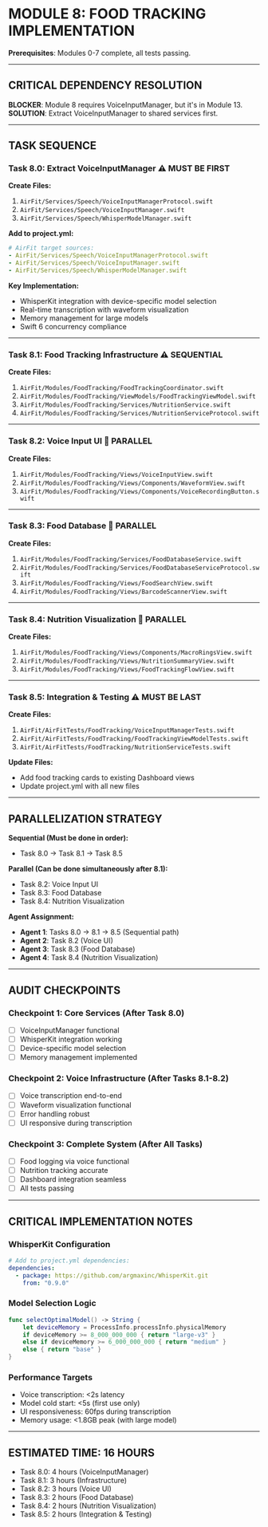 # **MODULE 8: FOOD TRACKING IMPLEMENTATION**

**Prerequisites**: Modules 0-7 complete, all tests passing.

---

## **CRITICAL DEPENDENCY RESOLUTION**

**BLOCKER**: Module 8 requires VoiceInputManager, but it's in Module 13.  
**SOLUTION**: Extract VoiceInputManager to shared services first.

---

## **TASK SEQUENCE**

### **Task 8.0: Extract VoiceInputManager** ⚠️ **MUST BE FIRST**

**Create Files:**
1. `AirFit/Services/Speech/VoiceInputManagerProtocol.swift`
2. `AirFit/Services/Speech/VoiceInputManager.swift` 
3. `AirFit/Services/Speech/WhisperModelManager.swift`

**Add to project.yml:**
```yaml
# AirFit target sources:
- AirFit/Services/Speech/VoiceInputManagerProtocol.swift
- AirFit/Services/Speech/VoiceInputManager.swift
- AirFit/Services/Speech/WhisperModelManager.swift
```

**Key Implementation:**
- WhisperKit integration with device-specific model selection
- Real-time transcription with waveform visualization
- Memory management for large models
- Swift 6 concurrency compliance

---

### **Task 8.1: Food Tracking Infrastructure** ⚠️ **SEQUENTIAL**

**Create Files:**
1. `AirFit/Modules/FoodTracking/FoodTrackingCoordinator.swift`
2. `AirFit/Modules/FoodTracking/ViewModels/FoodTrackingViewModel.swift`
3. `AirFit/Modules/FoodTracking/Services/NutritionService.swift`
4. `AirFit/Modules/FoodTracking/Services/NutritionServiceProtocol.swift`

---

### **Task 8.2: Voice Input UI** 🔄 **PARALLEL**

**Create Files:**
1. `AirFit/Modules/FoodTracking/Views/VoiceInputView.swift`
2. `AirFit/Modules/FoodTracking/Views/Components/WaveformView.swift`
3. `AirFit/Modules/FoodTracking/Views/Components/VoiceRecordingButton.swift`

---

### **Task 8.3: Food Database** 🔄 **PARALLEL**

**Create Files:**
1. `AirFit/Modules/FoodTracking/Services/FoodDatabaseService.swift`
2. `AirFit/Modules/FoodTracking/Services/FoodDatabaseServiceProtocol.swift`
3. `AirFit/Modules/FoodTracking/Views/FoodSearchView.swift`
4. `AirFit/Modules/FoodTracking/Views/BarcodeScannerView.swift`

---

### **Task 8.4: Nutrition Visualization** 🔄 **PARALLEL**

**Create Files:**
1. `AirFit/Modules/FoodTracking/Views/Components/MacroRingsView.swift`
2. `AirFit/Modules/FoodTracking/Views/NutritionSummaryView.swift`
3. `AirFit/Modules/FoodTracking/Views/FoodTrackingFlowView.swift`

---

### **Task 8.5: Integration & Testing** ⚠️ **MUST BE LAST**

**Create Files:**
1. `AirFit/AirFitTests/FoodTracking/VoiceInputManagerTests.swift`
2. `AirFit/AirFitTests/FoodTracking/FoodTrackingViewModelTests.swift`
3. `AirFit/AirFitTests/FoodTracking/NutritionServiceTests.swift`

**Update Files:**
- Add food tracking cards to existing Dashboard views
- Update project.yml with all new files

---

## **PARALLELIZATION STRATEGY**

**Sequential (Must be done in order):**
- Task 8.0 → Task 8.1 → Task 8.5

**Parallel (Can be done simultaneously after 8.1):**
- Task 8.2: Voice Input UI
- Task 8.3: Food Database  
- Task 8.4: Nutrition Visualization

**Agent Assignment:**
- **Agent 1**: Tasks 8.0 → 8.1 → 8.5 (Sequential path)
- **Agent 2**: Task 8.2 (Voice UI)
- **Agent 3**: Task 8.3 (Food Database)
- **Agent 4**: Task 8.4 (Nutrition Visualization)

---

## **AUDIT CHECKPOINTS**

### **Checkpoint 1: Core Services** (After Task 8.0)
- [ ] VoiceInputManager functional
- [ ] WhisperKit integration working
- [ ] Device-specific model selection
- [ ] Memory management implemented

### **Checkpoint 2: Voice Infrastructure** (After Tasks 8.1-8.2)
- [ ] Voice transcription end-to-end
- [ ] Waveform visualization functional
- [ ] Error handling robust
- [ ] UI responsive during transcription

### **Checkpoint 3: Complete System** (After All Tasks)
- [ ] Food logging via voice functional
- [ ] Nutrition tracking accurate
- [ ] Dashboard integration seamless
- [ ] All tests passing

---

## **CRITICAL IMPLEMENTATION NOTES**

### **WhisperKit Configuration**
```yaml
# Add to project.yml dependencies:
dependencies:
  - package: https://github.com/argmaxinc/WhisperKit.git
    from: "0.9.0"
```

### **Model Selection Logic**
```swift
func selectOptimalModel() -> String {
    let deviceMemory = ProcessInfo.processInfo.physicalMemory
    if deviceMemory >= 8_000_000_000 { return "large-v3" }
    else if deviceMemory >= 6_000_000_000 { return "medium" }
    else { return "base" }
}
```

### **Performance Targets**
- Voice transcription: <2s latency
- Model cold start: <5s (first use only)
- UI responsiveness: 60fps during transcription
- Memory usage: <1.8GB peak (with large model)

---

## **ESTIMATED TIME: 16 HOURS**

- Task 8.0: 4 hours (VoiceInputManager)
- Task 8.1: 3 hours (Infrastructure)
- Task 8.2: 3 hours (Voice UI)
- Task 8.3: 2 hours (Food Database)
- Task 8.4: 2 hours (Nutrition Visualization)
- Task 8.5: 2 hours (Integration & Testing) 
